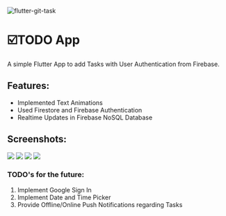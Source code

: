 ![flutter-git-task](https://socialify.git.ci/codingiitg/flutter-git-task/image?language=1&owner=1&stargazers=1&theme=Light)

# ☑️TODO App

A simple Flutter App to add Tasks with User Authentication from Firebase.

## Features:
 - Implemented Text Animations
 - Used Firestore and Firebase Authentication
 - Realtime Updates in Firebase NoSQL Database

## Screenshots:

![](./screenshots/img1.jpg)
![](./screenshots/img2.jpg)
![](./screenshots/img3.jpg)
![](./screenshots/img4.jpg)

### TODO's for the future:
1. Implement Google Sign In
2. Implement Date and Time Picker
3. Provide Offline/Online Push Notifications regarding Tasks 


